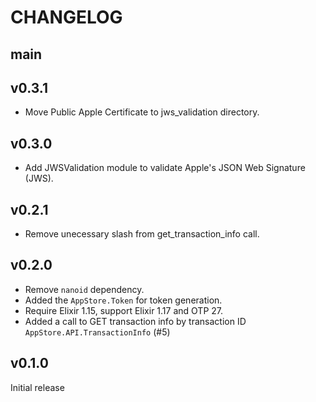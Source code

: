 # CHANGELOG

## main

## v0.3.1

- Move Public Apple Certificate to jws_validation directory.

## v0.3.0

- Add JWSValidation module to validate Apple's JSON Web Signature (JWS).

## v0.2.1

- Remove unecessary slash from get_transaction_info call.

## v0.2.0

- Remove `nanoid` dependency.
- Added the `AppStore.Token` for token generation.
- Require Elixir 1.15, support Elixir 1.17 and OTP 27.
- Added a call to GET transaction info by transaction ID `AppStore.API.TransactionInfo` (#5)

## v0.1.0

Initial release
